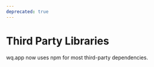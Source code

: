 ```yaml
---
deprecated: true
---
```


Third Party Libraries
=====================

wq.app now uses npm for most third-party dependencies.
